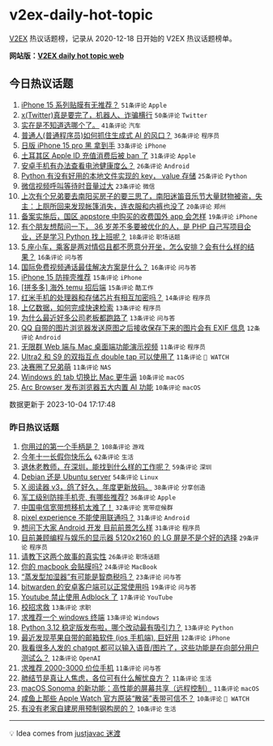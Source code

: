 # v2ex-daily-hot-topic

[V2EX](https://www.v2ex.com/) 热议话题榜，记录从 2020-12-18 日开始的 V2EX 热议话题榜单。

**网站版：[V2EX daily hot topic web](https://boojack.github.io/v2ex-daily-hot-topic-web/)**

## 今日热议话题

<!-- TODAY BEGIN -->

1. [iPhone 15 系列贴膜有无推荐？](https://www.v2ex.com/t/978877) `51条评论` `Apple`
1. [x(Twitter)真是要完了，机器人、诈骗横行](https://www.v2ex.com/t/978821) `50条评论` `Twitter`
1. [实在是不知道选哪个了。](https://www.v2ex.com/t/978880) `41条评论` `汽车`
1. [普通人(普通程序员)如何抓住生成式 AI 的风口？](https://www.v2ex.com/t/978888) `36条评论` `程序员`
1. [日版 iPhone 15 pro 黑 拿到手](https://www.v2ex.com/t/978819) `33条评论` `iPhone`
1. [土耳其区 Apple ID 充值消费后被 ban 了](https://www.v2ex.com/t/978834) `31条评论` `Apple`
1. [安卓手机有办法查看电池健康度么？](https://www.v2ex.com/t/978836) `26条评论` `Android`
1. [Python 有没有好用的本地文件实现的 key， value 存储](https://www.v2ex.com/t/978875) `25条评论` `Python`
1. [微信视频呼叫等待时音量过大](https://www.v2ex.com/t/978824) `23条评论` `微信`
1. [上次有个兄弟要去南阳买房子的要三思了，南阳迷笛音乐节大量财物被盗，失主：上厕所回来发现帐篷消失，连衣服和内裤也没了](https://www.v2ex.com/t/978869) `20条评论` `郑州`
1. [备案实施后，国区 appstore 中购买的收费国外 app 会怎样](https://www.v2ex.com/t/978943) `19条评论` `iPhone`
1. [有个朋友想帮问一下， 36 岁差不多要被优化的人，是 PHP 自己写项目企业，还是学习 Python 找上班呢？](https://www.v2ex.com/t/978905) `18条评论` `职场话题`
1. [5 座小车，乘客是两对情侣且都不愿意分开坐，怎么安排？会有什么样的结果？](https://www.v2ex.com/t/978932) `16条评论` `问与答`
1. [国际免费视频通话最佳解决方案是什么？](https://www.v2ex.com/t/978818) `16条评论` `问与答`
1. [iPhone 15 防摔壳推荐](https://www.v2ex.com/t/978903) `15条评论` `iPhone`
1. [[拼多多] 海外 temu 招后端](https://www.v2ex.com/t/978899) `15条评论` `酷工作`
1. [红米手机的处理器和存储芯片有相互加密吗？](https://www.v2ex.com/t/978825) `14条评论` `程序员`
1. [上亿数据，如何完成快速检索](https://www.v2ex.com/t/978908) `13条评论` `程序员`
1. [为什么最近好多公司老板都跑路了](https://www.v2ex.com/t/978839) `13条评论` `问与答`
1. [QQ 自带的图片浏览器发送原图之后接收保存下来的图片会有 EXIF 信息](https://www.v2ex.com/t/978917) `12条评论` `Android`
1. [无限群 Web 端与 Mac 桌面端功能演示视频](https://www.v2ex.com/t/978923) `11条评论` `程序员`
1. [Ultra2 和 S9 的双指互点 double tap 可以使用了](https://www.v2ex.com/t/978850) `11条评论` ` WATCH`
1. [决赛圈了兄弟萌](https://www.v2ex.com/t/978827) `11条评论` `NAS`
1. [Windows 的 tab 切换比 Mac 更牛逼](https://www.v2ex.com/t/978855) `10条评论` `macOS`
1. [Arc Browser 发布浏览器五大内置 AI 功能](https://www.v2ex.com/t/978817) `10条评论` `macOS`

数据更新于 2023-10-04 17:17:48

<!-- TODAY END -->

### 昨日热议话题

<!-- YESTERDAY BEGIN -->

1. [你用过的第一个手柄是？](https://www.v2ex.com/t/978665) `108条评论` `游戏`
1. [今年十一长假你快乐么](https://www.v2ex.com/t/978680) `62条评论` `生活`
1. [退休老教师，在深圳，能找到什么样的工作呢？](https://www.v2ex.com/t/978678) `59条评论` `深圳`
1. [Debian 还是 Ubuntu server](https://www.v2ex.com/t/978670) `54条评论` `Linux`
1. [X 阅读器 v3，鸽了好久，年度更新放码。](https://www.v2ex.com/t/978710) `38条评论` `分享创造`
1. [军工级别防摔手机壳, 有哪些推荐?](https://www.v2ex.com/t/978696) `36条评论` `Apple`
1. [中国电信宽带想移机太难了！](https://www.v2ex.com/t/978753) `32条评论` `宽带症候群`
1. [pixel experience 不能使用联通吗？](https://www.v2ex.com/t/978748) `31条评论` `Android`
1. [想问下大家 Android 开发 目前前景怎么样](https://www.v2ex.com/t/978676) `31条评论` `程序员`
1. [目前兼顾编程与娱乐的显示器 5120x2160 的 LG 屏是不是个好的选择](https://www.v2ex.com/t/978675) `29条评论` `程序员`
1. [请教下这两个故事的真实性](https://www.v2ex.com/t/978743) `26条评论` `职场话题`
1. [你的 macbook 会贴膜吗?](https://www.v2ex.com/t/978714) `24条评论` `MacBook`
1. [“蒸发型加湿器”有可能是智商税吗？](https://www.v2ex.com/t/978788) `23条评论` `问与答`
1. [bitwarden 的安卓客户端可以正常使用吗](https://www.v2ex.com/t/978764) `19条评论` `问与答`
1. [Youtube 禁止使用 Adblock 了](https://www.v2ex.com/t/978733) `17条评论` `YouTube`
1. [校招求救](https://www.v2ex.com/t/978791) `13条评论` `求职`
1. [求推荐一个 windows 终端](https://www.v2ex.com/t/978719) `13条评论` `Windows`
1. [Python 3.12 稳定版发布啦，哪个改动最有吸引力？](https://www.v2ex.com/t/978716) `13条评论` `Python`
1. [最近发现苹果自带的邮箱软件 (ios 手机端), 巨好用](https://www.v2ex.com/t/978752) `12条评论` `iPhone`
1. [我看很多人发的 chatgpt 都可以输入语音/图片了，这些功能是在向部分用户测试么？](https://www.v2ex.com/t/978677) `12条评论` `OpenAI`
1. [求推荐 2000-3000 价位手机](https://www.v2ex.com/t/978767) `11条评论` `问与答`
1. [肺结节是真让人焦虑，各位可有什么解忧良方？](https://www.v2ex.com/t/978750) `11条评论` `生活`
1. [macOS Sonoma 的新功能：高性能的屏幕共享（远程控制）](https://www.v2ex.com/t/978735) `11条评论` `macOS`
1. [咸鱼上那些 Apple Watch 官方原装“散装”表带可信不？](https://www.v2ex.com/t/978731) `10条评论` ` WATCH`
1. [有没有老家自建房用预制钢构房的？](https://www.v2ex.com/t/978711) `10条评论` `生活`

<!-- YESTERDAY END -->

---

💡 Idea comes from [justjavac 迷渡](https://github.com/justjavac/)
